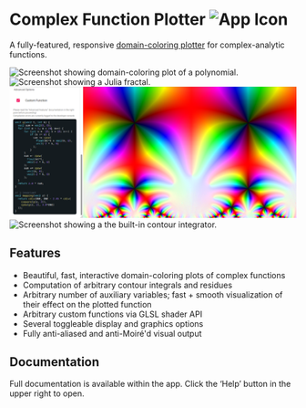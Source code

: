 # Complex Function Plotter <img src="public/android-chrome-192x192.png" width=32 alt="App Icon">
A fully-featured, responsive [domain-coloring plotter](https://samuelj.li/complex-function-plotter) for complex-analytic functions.

![Screenshot showing domain-coloring plot of a polynomial.](images/screenshot-1.png)
![Screenshot showing a Julia fractal.](images/screenshot-2.png)
![Screenshot showing the j-invariant.](images/j-invariant.png)
![Screenshot showing a the built-in contour integrator.](images/contour-integral.png)

## Features
* Beautiful, fast, interactive domain-coloring plots of complex functions
* Computation of arbitrary contour integrals and residues
* Arbitrary number of auxiliary variables; fast + smooth visualization of their effect on the plotted function
* Arbitrary custom functions via GLSL shader API
* Several toggleable display and graphics options
* Fully anti-aliased and anti-Moiré'd visual output

## Documentation
Full documentation is available within the app.
Click the ‘Help’ button in the upper right to open.
